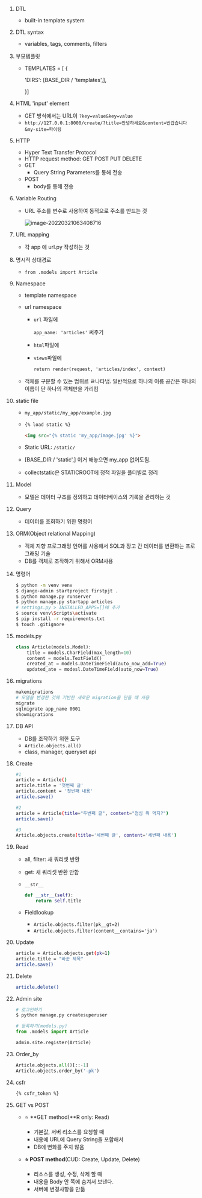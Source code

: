 1. DTL

   - built-in template system

2. DTL syntax

   * variables, tags, comments, filters

3. 부모템플릿

   * TEMPLATES = [ { 

     'DIRS': [BASE_DIR / 'templates',],

     }]

4. HTML 'input' element

   - GET 방식에서는 URL이 `?key=value&key=value`
   - `http://127.0.0.1:8000/create/?title=안녕하세요&content=반갑습니다&my-site=파이팅`

5. HTTP

   - Hyper Text Transfer Protocol
   - HTTP request method: GET POST PUT DELETE
   - GET
     - Query String Parameters를 통해 전송
   - POST
     - body를 통해 전송

6. Variable Routing

   - URL 주소를 변수로 사용하여 동적으로 주소를 만드는 것

     ![image-20220321063408716](C:\Users\Gyumin\AppData\Roaming\Typora\typora-user-images\image-20220321063408716.png)

7. URL mapping

   - 각 app 에 url.py 작성하는 것

8. 명시적 상대경로

   - `from .models import Article`

9. Namespace

   - template namespace

   - url namespace

     - `url` 파일에

       `app_name: 'articles'` 써주기

     - `html`파일에

       <a href="{% url 'app_name:index' %}"></a>

     - `views`파일에

       `return render(request, 'articles/index', context)`

       

   - 객체를 구분할 수 있는 범위르 ㄹ나타냄. 일반적으로 하나의 이름 공간은 하나의 이름이 단 하나의 객체만을 가리킴

10. static file

    - `my_app/static/my_app/example.jpg`

    - ```html
      {% load static %}
      
      <img src="{% static 'my_app/image.jpg' %}">
      ```

    - Static URL: `/static/`

    - [BASE_DIR / 'static',] 이거 해놓으면 my_app 없어도됨.

    - collectstatic은 STATICROOT에 정적 파일을 폴더별로 정리

11. Model

    - 모델은 데이터 구조를 정의하고 데이터베이스의 기록을 관리하는 것

12. Query

    - 데이터를 조회하기 위한 명령어

13. ORM(Object relational Mapping)

    - 객체 지향 프로그래밍 언어를 사용해서 SQL과 장고 간 데이터를 변환하는 프로그래밍 기술
    - DB를 객체로 조작하기 위해서 ORM사용

14. 명령어

    ``` bash
    $ python -m venv venv
    $ django-admin startproject firstpjt .
    $ python manage.py runserver
    $ python manage.py startapp articles
    # settings.py > INSTALLED_APPS=[]에 추가
    $ source venv\Scripts\activate
    $ pip install -r requirements.txt
    $ touch .gitignore
    ```

15. models.py

    ```python
    class Article(models.Model):
        title = models.CharField(max_length=10)
        content = models.TextField()
        created_at = models.DateTimeField(auto_now_add=True)
        updated_ate = modesl.DateTimeField(auto_now=True)
    ```

16. migrations

    ```bash
    makemigrations
    # 모델을 변경한 것에 기반한 새로운 migration을 만들 때 사용
    migrate
    sqlmigrate app_name 0001
    showmigrations
    ```

17. DB API

    - DB를 조작하기 위한 도구
    - `Article.objects.all()`
    - class, manager, queryset api

18. Create

    ```bash
    #1
    article = Article()
    article.title = '첫번째 글'
    article.content = '첫번째 내용'
    article.save()
    
    #2
    article = Article(title="두번째 글", content="점심 뭐 먹지?")
    article.save()
    
    #3
    Article.objects.create(title='세번째 글', content='세번째 내용')
    ```

19. Read

    - all, filter: 새 쿼리셋 반환

    - get: 새 쿼리셋 반환 안함

    - `__str__`

      ```python
      def __str__(self):
          return self.title
      ```

    - Fieldlookup

      * `Article.objects.filter(pk__gt=2)`
      * `Article.objects.filter(content__contains='ja')`

20. Update

    ```bash
    article = Article.objects.get(pk=1)
    article.title = "바꾼 제목"
    article.save()
    ```

21. Delete

    ```bash
    article.delete()
    ```

22. Admin site

    ```bash
    # 로그인하기
    $ python manage.py createsuperuser
    ```

    ```python
    # 등록하기(models.py)
    from .models import Article
    
    admin.site.register(Article)
    ```

23. Order_by

    ```python
    Article.objects.all()[::-1]
    Article.objects.order_by('-pk')
    ```

24. csfr

    ```html
    {% csfr_token %}
    ```

    

25. GET vs POST

    * :star: **GET method(**R only: Read)

      * 기본값, 서버 리소스를 요청할 때
      * 내용에 URL에 Query String을 포함해서 
      * DB에 변화를 주지 않음

    * **:star: POST method**(CUD: Create, Update, Delete)
      * 리소스를 생성, 수정, 삭제 할 때 
      * 내용을 Body 안 쪽에 숨겨서 보낸다.
      * 서버에 변경사항을 만듦

    